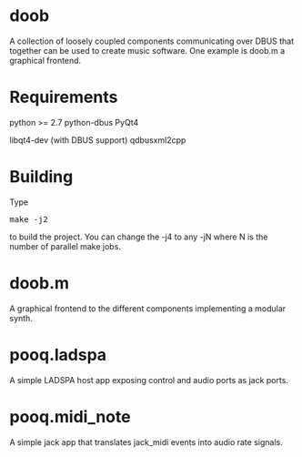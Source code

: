 # doob

A collection of loosely coupled components communicating over DBUS that together can be used to create music software. One example is doob.m a graphical frontend.

# Requirements

python >= 2.7
python-dbus
PyQt4

libqt4-dev (with DBUS support)
qdbusxml2cpp

# Building

Type 

<pre>
make -j2
</pre>

to build the project. You can change the -j4 to any -jN where N is the number of parallel make jobs.

# doob.m

A graphical frontend to the different components implementing a modular synth.

# pooq.ladspa

A simple LADSPA host app exposing control and audio ports as jack ports.

# pooq.midi_note

A simple jack app that translates jack_midi events into audio rate signals.


